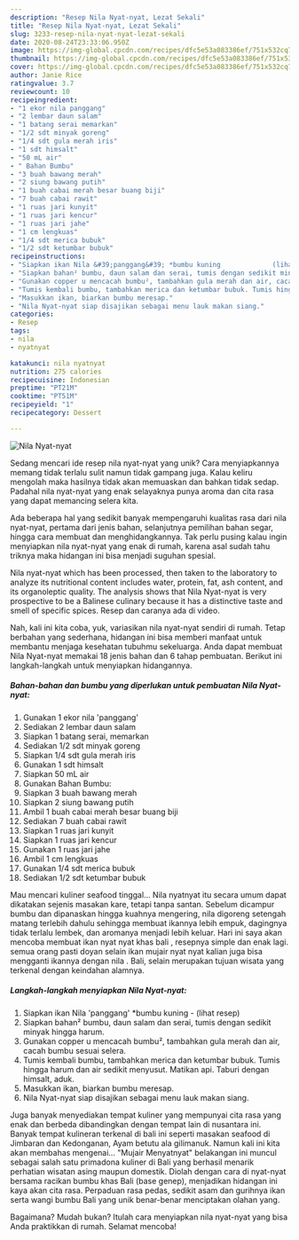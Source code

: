 ```yaml
---
description: "Resep Nila Nyat-nyat, Lezat Sekali"
title: "Resep Nila Nyat-nyat, Lezat Sekali"
slug: 3233-resep-nila-nyat-nyat-lezat-sekali
date: 2020-08-24T23:33:06.950Z
image: https://img-global.cpcdn.com/recipes/dfc5e53a083386ef/751x532cq70/nila-nyat-nyat-foto-resep-utama.jpg
thumbnail: https://img-global.cpcdn.com/recipes/dfc5e53a083386ef/751x532cq70/nila-nyat-nyat-foto-resep-utama.jpg
cover: https://img-global.cpcdn.com/recipes/dfc5e53a083386ef/751x532cq70/nila-nyat-nyat-foto-resep-utama.jpg
author: Janie Rice
ratingvalue: 3.7
reviewcount: 10
recipeingredient:
- "1 ekor nila panggang"
- "2 lembar daun salam"
- "1 batang serai memarkan"
- "1/2 sdt minyak goreng"
- "1/4 sdt gula merah iris"
- "1 sdt himsalt"
- "50 mL air"
- " Bahan Bumbu"
- "3 buah bawang merah"
- "2 siung bawang putih"
- "1 buah cabai merah besar buang biji"
- "7 buah cabai rawit"
- "1 ruas jari kunyit"
- "1 ruas jari kencur"
- "1 ruas jari jahe"
- "1 cm lengkuas"
- "1/4 sdt merica bubuk"
- "1/2 sdt ketumbar bubuk"
recipeinstructions:
- "Siapkan ikan Nila &#39;panggang&#39; *bumbu kuning             (lihat resep)"
- "Siapkan bahan² bumbu, daun salam dan serai, tumis dengan sedikit minyak hingga harum."
- "Gunakan copper u mencacah bumbu², tambahkan gula merah dan air, cacah bumbu sesuai selera."
- "Tumis kembali bumbu, tambahkan merica dan ketumbar bubuk. Tumis hingga harum dan air sedikit menyusut. Matikan api. Taburi dengan himsalt, aduk."
- "Masukkan ikan, biarkan bumbu meresap."
- "Nila Nyat-nyat siap disajikan sebagai menu lauk makan siang."
categories:
- Resep
tags:
- nila
- nyatnyat

katakunci: nila nyatnyat 
nutrition: 275 calories
recipecuisine: Indonesian
preptime: "PT21M"
cooktime: "PT51M"
recipeyield: "1"
recipecategory: Dessert

---
```



![Nila Nyat-nyat](https://img-global.cpcdn.com/recipes/dfc5e53a083386ef/751x532cq70/nila-nyat-nyat-foto-resep-utama.jpg)

Sedang mencari ide resep nila nyat-nyat yang unik? Cara menyiapkannya memang tidak terlalu sulit namun tidak gampang juga. Kalau keliru mengolah maka hasilnya tidak akan memuaskan dan bahkan tidak sedap. Padahal nila nyat-nyat yang enak selayaknya punya aroma dan cita rasa yang dapat memancing selera kita.

Ada beberapa hal yang sedikit banyak mempengaruhi kualitas rasa dari nila nyat-nyat, pertama dari jenis bahan, selanjutnya pemilihan bahan segar, hingga cara membuat dan menghidangkannya. Tak perlu pusing kalau ingin menyiapkan nila nyat-nyat yang enak di rumah, karena asal sudah tahu triknya maka hidangan ini bisa menjadi suguhan spesial.

Nila nyat-nyat which has been processed, then taken to the laboratory to analyze its nutritional content includes water, protein, fat, ash content, and its organoleptic quality. The analysis shows that Nila Nyat-nyat is very prospective to be a Balinese culinary because it has a distinctive taste and smell of specific spices. Resep dan caranya ada di video.


Nah, kali ini kita coba, yuk, variasikan nila nyat-nyat sendiri di rumah. Tetap berbahan yang sederhana, hidangan ini bisa memberi manfaat untuk membantu menjaga kesehatan tubuhmu sekeluarga. Anda dapat membuat Nila Nyat-nyat memakai 18 jenis bahan dan 6 tahap pembuatan. Berikut ini langkah-langkah untuk menyiapkan hidangannya.

<!--inarticleads1-->

##### Bahan-bahan dan bumbu yang diperlukan untuk pembuatan Nila Nyat-nyat:

1. Gunakan 1 ekor nila &#39;panggang&#39;
1. Sediakan 2 lembar daun salam
1. Siapkan 1 batang serai, memarkan
1. Sediakan 1/2 sdt minyak goreng
1. Siapkan 1/4 sdt gula merah iris
1. Gunakan 1 sdt himsalt
1. Siapkan 50 mL air
1. Gunakan  Bahan Bumbu:
1. Siapkan 3 buah bawang merah
1. Siapkan 2 siung bawang putih
1. Ambil 1 buah cabai merah besar buang biji
1. Sediakan 7 buah cabai rawit
1. Siapkan 1 ruas jari kunyit
1. Siapkan 1 ruas jari kencur
1. Gunakan 1 ruas jari jahe
1. Ambil 1 cm lengkuas
1. Gunakan 1/4 sdt merica bubuk
1. Sediakan 1/2 sdt ketumbar bubuk


Mau mencari kuliner seafood tinggal… Nila nyatnyat itu secara umum dapat dikatakan sejenis masakan kare, tetapi tanpa santan. Sebelum dicampur bumbu dan dipanaskan hingga kuahnya mengering, nila digoreng setengah matang terlebih dahulu sehingga membuat ikannya lebih empuk, dagingnya tidak terlalu lembek, dan aromanya menjadi lebih keluar. Hari ini saya akan mencoba membuat ikan nyat nyat khas bali , resepnya simple dan enak lagi. semua orang pasti doyan selain ikan mujair nyat nyat kalian juga bisa mengganti ikannya dengan nila . Bali, selain merupakan tujuan wisata yang terkenal dengan keindahan alamnya. 

<!--inarticleads2-->

##### Langkah-langkah menyiapkan Nila Nyat-nyat:

1. Siapkan ikan Nila &#39;panggang&#39; *bumbu kuning -             (lihat resep)
1. Siapkan bahan² bumbu, daun salam dan serai, tumis dengan sedikit minyak hingga harum.
1. Gunakan copper u mencacah bumbu², tambahkan gula merah dan air, cacah bumbu sesuai selera.
1. Tumis kembali bumbu, tambahkan merica dan ketumbar bubuk. Tumis hingga harum dan air sedikit menyusut. Matikan api. Taburi dengan himsalt, aduk.
1. Masukkan ikan, biarkan bumbu meresap.
1. Nila Nyat-nyat siap disajikan sebagai menu lauk makan siang.


Juga banyak menyediakan tempat kuliner yang mempunyai cita rasa yang enak dan berbeda dibandingkan dengan tempat lain di nusantara ini. Banyak tempat kulineran terkenal di bali ini seperti masakan seafood di Jimbaran dan Kedonganan, Ayam betutu ala gilimanuk. Namun kali ini kita akan membahas mengenai… &#34;Mujair Menyatnyat&#34; belakangan ini muncul sebagai salah satu primadona kuliner di Bali yang berhasil menarik perhatian wisatan asing maupun domestik. Diolah dengan cara di nyat-nyat bersama racikan bumbu khas Bali (base genep), menjadikan hidangan ini kaya akan cita rasa. Perpaduan rasa pedas, sedikit asam dan gurihnya ikan serta wangi bumbu Bali yang unik benar-benar menciptakan olahan yang. 

Bagaimana? Mudah bukan? Itulah cara menyiapkan nila nyat-nyat yang bisa Anda praktikkan di rumah. Selamat mencoba!
